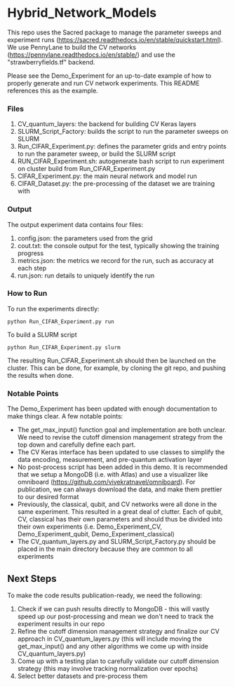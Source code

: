 # Hybrid_Network_Models
This repo uses the Sacred package to manage the parameter sweeps and experiment runs (https://sacred.readthedocs.io/en/stable/quickstart.html). 
We use PennyLane to build the CV networks (https://pennylane.readthedocs.io/en/stable/) and use the "strawberryfields.tf" backend.

Please see the Demo_Experiment for an up-to-date example of how to properly generate and run CV network experiments.
This README references this as the example. 

### Files
1. CV_quantum_layers: the backend for building CV Keras layers
2. SLURM_Script_Factory: builds the script to run the parameter sweeps on SLURM
3. Run_CIFAR_Experiment.py: defines the parameter grids and entry points to run the parameter sweep, or build the SLURM script
4. RUN_CIFAR_Experiment.sh: autogenerate bash script to run experiment on cluster build from Run_CIFAR_Experiment.py
5. CIFAR_Experiment.py: the main neural network and model run
6. CIFAR_Dataset.py: the pre-processing of the dataset we are training with

### Output
The output experiment data contains four files: 
1. config.json: the parameters used from the grid
2. cout.txt: the console output for the test, typically showing the training progress
3. metrics.json: the metrics we record for the run, such as accuracy at each step
4. run.json: run details to uniquely identify the run

### How to Run
To run the experiments directly: 
```
python Run_CIFAR_Experiment.py run
```
To build a SLURM script
```
python Run_CIFAR_Experiment.py slurm
```
The resulting Run_CIFAR_Experiment.sh should then be launched on the cluster. This can be done, for example, by 
cloning the git repo, and pushing the results when done. 

### Notable Points
The Demo_Experiment has been updated with enough documentation to make things clear. A few notable points: 
- The get_max_input() function goal and implementation are both unclear. We need to revise the cutoff dimension management strategy from the top down and carefully define each part. 
- The CV Keras interface has been updated to use classes to simplify the data encoding, measurement, and pre-quantum activation layer
- No post-process script has been added in this demo. It is recommended that we setup a MongoDB (i.e. with Atlas) and use a visualizer like omniboard (https://github.com/vivekratnavel/omniboard). For publication, we can always download the data, and make them prettier to our desired format
- Previously, the classical, qubit, and CV networks were all done in the same experiment. This resulted in a great deal of clutter. Each of qubit, CV, classical has their own parameters and should thus be divided into their own experiments (i.e. Demo_Experiment_CV, Demo_Experiment_qubit, Demo_Experiment_classical)
- The CV_quantum_layers.py and SLURM_Script_Factory.py should be placed in the main directory because they are common to all experiments 

## Next Steps
To make the code results publication-ready, we need the following: 
1. Check if we can push results directly to MongoDB - this will vastly speed up our post-processing and mean we don't need to track the experiment results in our repo
2. Refine the cutoff dimension management strategy and finalize our CV approach in CV_quantum_layers.py (this will include moving the get_max_input() and any other algorithms we come up with inside CV_quantum_layers.py)
3. Come up with a testing plan to carefully validate our cutoff dimension strategy (this may involve tracking normalization over epochs) 
4. Select better datasets and pre-process them 